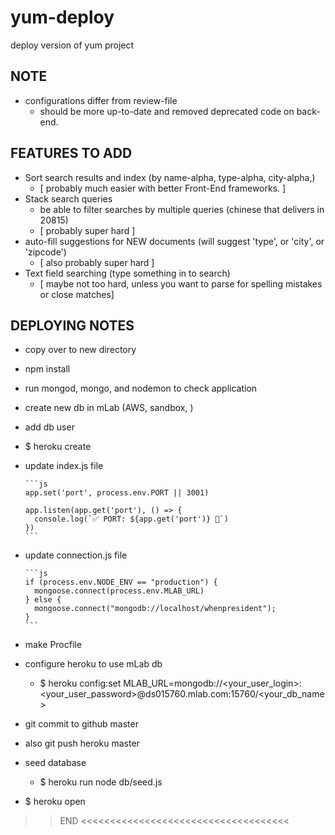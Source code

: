 # yum-deploy
deploy version of yum project


## NOTE

- configurations differ from review-file
  - should be more up-to-date and removed deprecated code on back-end.


## FEATURES TO ADD

- Sort search results and index (by name-alpha, type-alpha, city-alpha,)
  + [ probably much easier with better Front-End frameworks. ]
- Stack search queries
  - be able to filter searches by multiple queries (chinese that delivers in 20815)
  + [ probably super hard ]
- auto-fill suggestions for NEW documents (will suggest 'type', or 'city', or 'zipcode')
  + [ also probably super hard ]
- Text field searching (type something in to search)
  + [ maybe not too hard, unless you want to parse for spelling mistakes or close matches]


## DEPLOYING NOTES

- copy over to new directory
- npm install
- run mongod, mongo, and nodemon to check application

- create new db in mLab (AWS, sandbox, <db-name>)
- add db user

- $ heroku create <app-name>

- update index.js file

      ```js
      app.set('port', process.env.PORT || 3001)

      app.listen(app.get('port'), () => {
        console.log(`✅ PORT: ${app.get('port')} 🌟`)
      })
      ```
- update connection.js file

      ```js
      if (process.env.NODE_ENV == "production") {
        mongoose.connect(process.env.MLAB_URL)
      } else {
        mongoose.connect("mongodb://localhost/whenpresident");
      }
      ```

- make Procfile

- configure heroku to use mLab db
   - $ heroku config:set MLAB_URL=mongodb://<your_user_login>:<your_user_password>@ds015760.mlab.com:15760/<your_db_name>

- git commit to github master
- also git push heroku master

- seed database
  - $ heroku run node db/seed.js

- $ heroku open


>> END <<<<<<<<<<<<<<<<<<<<<<<<<<<<<<<<<<<<
